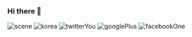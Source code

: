 ### Hi there 👋

<!--
**chwtopgo/chwtopgo** is a ✨ _special_ ✨ repository because its `README.md` (this file) appears on your GitHub profile.

Here are some ideas to get you started:

- 🔭 I’m currently working on ...
- 🌱 I’m currently learning ...
- 👯 I’m looking to collaborate on ...
- 🤔 I’m looking for help with ...
- 💬 Ask me about ...
- 📫 How to reach me: ...
- 😄 Pronouns: ...
- ⚡ Fun fact: ...
-->
![scene](https://user-images.githubusercontent.com/80186649/113552120-aa054200-9630-11eb-9beb-738015b926c3.png)
![korea](https://user-images.githubusercontent.com/80186649/113552132-ad003280-9630-11eb-92b3-e142d751443b.gif)
![twitterYou](https://user-images.githubusercontent.com/80186649/113552135-aec9f600-9630-11eb-9536-01f287d8eaf5.png)
![googlePlus](https://user-images.githubusercontent.com/80186649/113552139-b12c5000-9630-11eb-818c-fc8c8520c532.png)
![facebookOne](https://user-images.githubusercontent.com/80186649/113552144-b25d7d00-9630-11eb-8c06-187bdc07b3dc.png)
